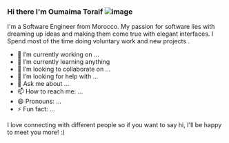 ### Hi there I'm Oumaima Toraif ![image](https://user-images.githubusercontent.com/69909159/162575790-8a4eb27d-b29e-40a9-8d83-a278bf3468cc.png|width=20)

I'm a Software Engineer from Morocco. My passion for software lies with dreaming up ideas and making them come true with elegant interfaces.
I Spend most of the time doing voluntary work and new projects .

- 🔭 I’m currently working on ...
- 🌱 I’m currently learning anything
- 👯 I’m looking to collaborate on ...
- 🤔 I’m looking for help with ...
- 💬 Ask me about ...
- 📫 How to reach me: ...
- 😄 Pronouns: ...
- ⚡ Fun fact: ...

 I love connecting with different people so if you want to say hi, I'll be happy to meet you more! :)


